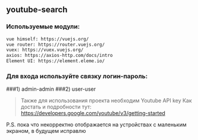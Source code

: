 ## youtube-search

### Используемые модули:
```sh
vue himself: https://vuejs.org/
vue router: https://router.vuejs.org/
vuex: https://vuex.vuejs.org/
axios: https://axios-http.com/docs/intro
Element UI: https://element.eleme.io/
```

### Для входа используйте связку логин-пароль:
###1) admin-admin
###2) user-user

>Также для использования проекта необходим Youtube API key
>Как достать и подробности тут: https://developers.google.com/youtube/v3/getting-started

P.S. пока что некорректно отображается на устройствах с маленьким экраном, в будущем исправлю

